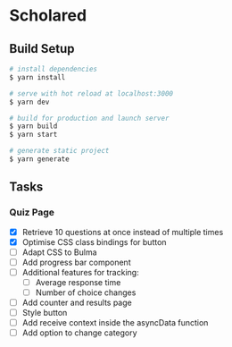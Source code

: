 # Scholared

## Build Setup

```bash
# install dependencies
$ yarn install

# serve with hot reload at localhost:3000
$ yarn dev

# build for production and launch server
$ yarn build
$ yarn start

# generate static project
$ yarn generate
```

## Tasks

### Quiz Page

- [x] Retrieve 10 questions at once instead of multiple times
- [x] Optimise CSS class bindings for button
- [ ] Adapt CSS to Bulma
- [ ] Add progress bar component
- [ ] Additional features for tracking:
  - [ ] Average response time
  - [ ] Number of choice changes
- [ ] Add counter and results page
- [ ] Style button
- [ ] Add receive context inside the asyncData function
- [ ] Add option to change category
